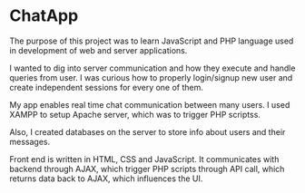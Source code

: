 # ChatApp

The purpose of this project was to learn JavaScript and PHP language used in development of web and server applications. 

I wanted to dig into server communication and how they execute and handle queries from user. I was curious how to properly login/signup new user and create independent sessions for every one of them.

My app enables real time chat communication between many users. I used XAMPP to setup Apache server, which was to trigger PHP scriptss. 

Also, I created databases on the server to store info about users and their messages. 

Front end is written in HTML, CSS and JavaScript. It communicates with backend through AJAX, which trigger PHP scripts through API call, which returns data back to AJAX, which influences the UI.
